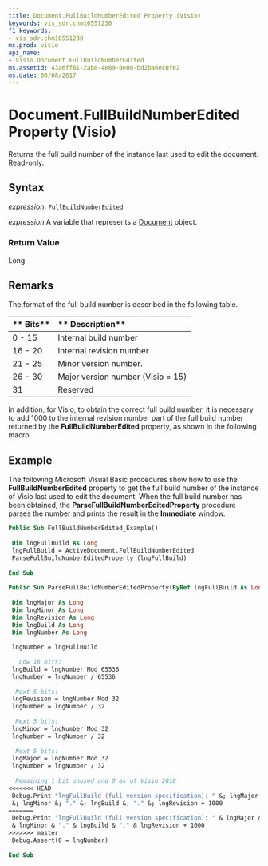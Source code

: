 ```yaml
---
title: Document.FullBuildNumberEdited Property (Visio)
keywords: vis_sdr.chm10551230
f1_keywords:
- vis_sdr.chm10551230
ms.prod: visio
api_name:
- Visio.Document.FullBuildNumberEdited
ms.assetid: 43a6ff61-2ab8-4e89-0e06-bd2ba6ec0f02
ms.date: 06/08/2017
---
```



# Document.FullBuildNumberEdited Property (Visio)

Returns the full build number of the instance last used to edit the document. Read-only. 


## Syntax

 _expression_. `FullBuildNumberEdited`

 _expression_ A variable that represents a [Document](./Visio.Document.md) object.


### Return Value

Long


## Remarks

The format of the full build number is described in the following table.



|** Bits**|** Description**|
|:-----|:-----|
| 0 - 15| Internal build number|
| 16 - 20| Internal revision number|
| 21 - 25| Minor version number.|
| 26 - 30| Major version number (Visio = 15)|
| 31| Reserved|

In addition, for Visio, to obtain the correct full build number, it is necessary to add 1000 to the internal revision number part of the full build number returned by the  **FullBuildNumberEdited** property, as shown in the following macro.


## Example

The following Microsoft Visual Basic procedures show how to use the  **FullBuildNumberEdited** property to get the full build number of the instance of Visio last used to edit the document. When the full build number has been obtained, the **ParseFullBuildNumberEditedProperty** procedure parses the number and prints the result in the **Immediate** window.


```vb
Public Sub FullBuildNumberEdited_Example() 
 
 Dim lngFullBuild As Long 
 lngFullBuild = ActiveDocument.FullBuildNumberEdited 
 ParseFullBuildNumberEditedProperty (lngFullBuild) 
 
End Sub 
 
Public Sub ParseFullBuildNumberEditedProperty(ByRef lngFullBuild As Long) 
 
 Dim lngMajor As Long 
 Dim lngMinor As Long 
 Dim lngRevision As Long 
 Dim lngBuild As Long 
 Dim lngNumber As Long 
 
 lngNumber = lngFullBuild 
 
 ' Low 16 bits: 
 lngBuild = lngNumber Mod 65536 
 lngNumber = lngNumber / 65536 
 
 'Next 5 bits: 
 lngRevision = lngNumber Mod 32 
 lngNumber = lngNumber / 32 
 
 'Next 5 bits: 
 lngMinor = lngNumber Mod 32 
 lngNumber = lngNumber / 32 
 
 'Next 5 bits: 
 lngMajor = lngNumber Mod 32 
 lngNumber = lngNumber / 32 
 
 'Remaining 1 bit unused and 0 as of Visio 2010 
<<<<<<< HEAD
 Debug.Print "lngFullBuild (full version specification): " &; lngMajor &; "." _ 
 &; lngMinor &; "." &; lngBuild &; "." &; lngRevision + 1000 
=======
 Debug.Print "lngFullBuild (full version specification): " & lngMajor & "." _ 
 & lngMinor & "." & lngBuild & "." & lngRevision + 1000 
>>>>>>> master
 Debug.Assert(0 = lngNumber) 
 
End Sub
```


